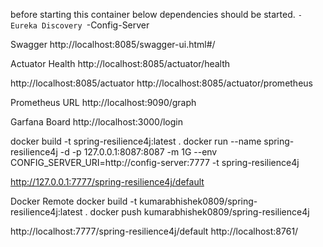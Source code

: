 before starting this container below dependencies should be started. 
``-Eureka Discovery
``-Config-Server

Swagger
http://localhost:8085/swagger-ui.html#/

Actuator Health
http://localhost:8085/actuator/health

http://localhost:8085/actuator
http://localhost:8085/actuator/prometheus

Prometheus URL
http://localhost:9090/graph

Garfana Board
http://localhost:3000/login


docker build -t spring-resilience4j:latest .
docker run --name spring-resilience4j -d -p 127.0.0.1:8087:8087 -m 1G --env CONFIG_SERVER_URI=http://config-server:7777 -t spring-resilience4j 

http://127.0.0.1:7777/spring-resilience4j/default 

Docker Remote
docker build -t kumarabhishek0809/spring-resilience4j:latest .
docker push kumarabhishek0809/spring-resilience4j


http://localhost:7777/spring-resilience4j/default
http://localhost:8761/